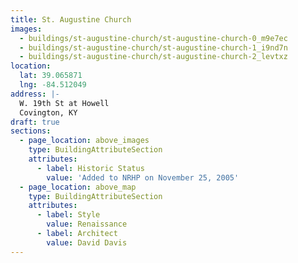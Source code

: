 ```yaml
---
title: St. Augustine Church
images:
  - buildings/st-augustine-church/st-augustine-church-0_m9e7ec
  - buildings/st-augustine-church/st-augustine-church-1_i9nd7n
  - buildings/st-augustine-church/st-augustine-church-2_levtxz
location:
  lat: 39.065871
  lng: -84.512049
address: |-
  W. 19th St at Howell
  Covington, KY
draft: true
sections:
  - page_location: above_images
    type: BuildingAttributeSection
    attributes:
      - label: Historic Status
        value: 'Added to NRHP on November 25, 2005'
  - page_location: above_map
    type: BuildingAttributeSection
    attributes:
      - label: Style
        value: Renaissance
      - label: Architect
        value: David Davis
---
```


